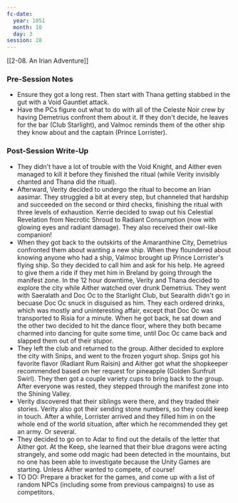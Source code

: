 ```yaml
---
fc-date:
  year: 1051
  month: 10
  day: 3
session: 28
---
```

 [[2-08. An Irian Adventure]]

### Pre-Session Notes

* Ensure they got a long rest. Then start with Thana getting stabbed in the gut with a Void Gauntlet attack.
* Have the PCs figure out what to do with all of the Celeste Noir crew by having Demetrius confront them about it. If they don't decide, he leaves for the bar (Club Starlight), and Valmoc reminds them of the other ship they know about and the captain (Prince Lorrister).

### Post-Session Write-Up

- They didn't have a lot of trouble with the Void Knight, and Aither even managed to kill it before they finished the ritual (while Verity invisibly chanted and Thana did the ritual).
- Afterward, Verity decided to undergo the ritual to become an Irian aasimar. They struggled a bit at every step, but channeled that hardship and succeeded on the second or third checks, finishing the ritual with three levels of exhaustion. Kerrie decided to swap out his Celestial Revelation from Necrotic Shroud to Radiant Consumption (now with glowing eyes and radiant damage). They also received their owl-like companion!
- When they got back to the outskirts of the Amaranthine City, Demetrius confronted them about wanting a new ship. When they floundered about knowing anyone who had a ship, Valmoc brought up Prince Lorrister's flying ship. So they decided to call him and ask for his help. He agreed to give them a ride if they met him in Breland by going through the manifest zone. In the 12 hour downtime, Verity and Thana decided to explore the city while Aither watched over drunk Demetrius. They went with Saeralath and Doc Oc to the Starlight Club, but Searalth didn't go in becuase Doc Oc snuck in disguised as him. They each ordered drinks, which was mostly and uninteresting affair, except that Doc Oc was transported to Risia for a minute. When he got back, he sat down and the other two decided to hit the dance floor, where they both became charmed into dancing for quite some time, until Doc Oc came back and slapped them out of their stupor.
- They left the club and returned to the group. Aither decided to explore the city with Snips, and went to the frozen yogurt shop. Snips got his favorite flavor (Radiant Rum Raisin) and Aither got what the shopkeeper recommended based on her request for pineapple (Golden Sunfruit Swirl). They then got a couple variety cups to bring back to the group. After everyone was rested, they stepped through the manifest zone into the Shining Valley.
- Verity discovered that their siblings were there, and they traded their stories. Verity also got their sending stone numbers, so they could keep in touch. After a while, Lorrister arrived and they filled him in on the whole end of the world situation, after which he recommended they get an army. Or several.
- They decided to go on to Adar to find out the details of the letter that Aither got. At the Keep, she learned that their blue dragons were acting strangely, and some odd magic had been detected in the mountains, but no one has been able to investigate because the Unity Games are starting. Unless Aither wanted to compete, of course!
- TO DO: Prepare a bracket for the games, and come up with a list of random NPCs (including some from previous campaigns) to use as competitors.

